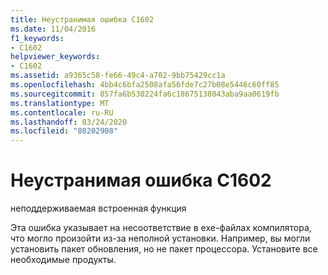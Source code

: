 ```yaml
---
title: Неустранимая ошибка C1602
ms.date: 11/04/2016
f1_keywords:
- C1602
helpviewer_keywords:
- C1602
ms.assetid: a9365c58-fe66-49c4-a702-9bb75429cc1a
ms.openlocfilehash: 4bb4c6bfa2508afa56fde7c27b08e5446c60ff85
ms.sourcegitcommit: 857fa6b530224fa6c18675138043aba9aa0619fb
ms.translationtype: MT
ms.contentlocale: ru-RU
ms.lasthandoff: 03/24/2020
ms.locfileid: "80202908"
---
```

# <a name="fatal-error-c1602"></a>Неустранимая ошибка C1602

неподдерживаемая встроенная функция

Эта ошибка указывает на несоответствие в exe-файлах компилятора, что могло произойти из-за неполной установки. Например, вы могли установить пакет обновления, но не пакет процессора. Установите все необходимые продукты.
